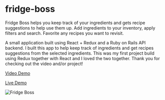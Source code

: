 # fridge-boss

Fridge Boss helps you keep track of your ingredients and gets recipe suggestions to help use them up.
Add ingredients to your inventory, apply filters and search.
Favorite any recipes you want to revisit.

A small application built using React + Redux and a Ruby on Rails API backend. I built this app to help keep track of ingredients and get recipes suggestions from the selected ingredients. This was my first project build using Redux together with React and I loved the two together. Thank you for checking out the video and/or project!

<a href="https://youtu.be/scUg8TZ5dFo">Video Demo</a>

<a href="https://fridge-boss.herokuapp.com">Live Demo</a>

![Fridge Boss](https://i.imgur.com/L3LHMYb.jpg)
